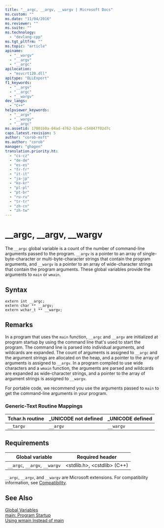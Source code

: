 ```yaml
---
title: "__argc, __argv, __wargv | Microsoft Docs"
ms.custom: ""
ms.date: "11/04/2016"
ms.reviewer: ""
ms.suite: ""
ms.technology: 
  - "devlang-cpp"
ms.tgt_pltfrm: ""
ms.topic: "article"
apiname: 
  - "__wargv"
  - "__argv"
  - "__argc"
apilocation: 
  - "msvcrt120.dll"
apitype: "DLLExport"
f1_keywords: 
  - "__argv"
  - "__argc"
  - "__wargv"
dev_langs: 
  - "C++"
helpviewer_keywords: 
  - "__argv"
  - "__wargv"
  - "__argc"
ms.assetid: 17001b0a-04ad-4762-b3a6-c54847f02d7c
caps.latest.revision: 5
author: "corob-msft"
ms.author: "corob"
manager: "ghogen"
translation.priority.ht: 
  - "cs-cz"
  - "de-de"
  - "es-es"
  - "fr-fr"
  - "it-it"
  - "ja-jp"
  - "ko-kr"
  - "pl-pl"
  - "pt-br"
  - "ru-ru"
  - "tr-tr"
  - "zh-cn"
  - "zh-tw"
---
```

# __argc, __argv, __wargv
The `__argc` global variable is a count of the number of command-line arguments passed to the program. `__argv` is a pointer to an array of single-byte-character or multi-byte-character strings that contain the program arguments, and `__wargv` is a pointer to an array of wide-character strings that contain the program arguments. These global variables provide the arguments to `main` or `wmain`.  
  
## Syntax  
  
```  
extern int __argc;  
extern char ** __argv;  
extern wchar_t ** __wargv;  
```  
  
## Remarks  
 In a program that uses the `main` function,  `__argc` and `__argv` are initialized at program startup by using the command line that's used to start the program. The command line is parsed into individual arguments, and wildcards are expanded. The count of arguments is assigned to `__argc` and the argument strings are allocated on the heap, and a pointer to the array of arguments is assigned to `__argv`. In a program compiled to use wide characters and a `wmain` function, the arguments are parsed and wildcards are expanded as wide-character strings, and a pointer to the array of argument strings is assigned to `__wargv`.  
  
 For portable code, we recommend you use the arguments passed to `main` to get the command-line arguments in your program.  
  
### Generic-Text Routine Mappings  
  
|Tchar.h routine|_UNICODE not defined|_UNICODE defined|  
|---------------------|---------------------------|-----------------------|  
|`__targv`|`__argv`|`__wargv`|  
  
## Requirements  
  
|Global variable|Required header|  
|---------------------|---------------------|  
|`__argc`, `__argv`, `__wargv`|\<stdlib.h>, \<cstdlib> (C++)|  
  
 `__argc`, `__argv`, and `__wargv` are Microsoft extensions. For compatibility information, see [Compatibility](../c-runtime-library/compatibility.md).  
  
## See Also  
 [Global Variables](../c-runtime-library/global-variables.md)   
 [main: Program Startup](../cpp/main-program-startup.md)   
 [Using wmain Instead of main](../cpp/using-wmain-instead-of-main.md)